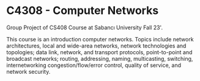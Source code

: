 # C4308 - Computer Networks 

Group Project of CS408 Course at Sabancı University Fall 23'.

This course is an introduction computer networks. Topics include network architectures, local and wide-area networks, network technologies and topologies; data link, network, and transport protocols, point-to-point and broadcast networks; routing, addressing, naming, multicasting, switching, internetworking congestion/flow/error control, quality of service, and network security. 
